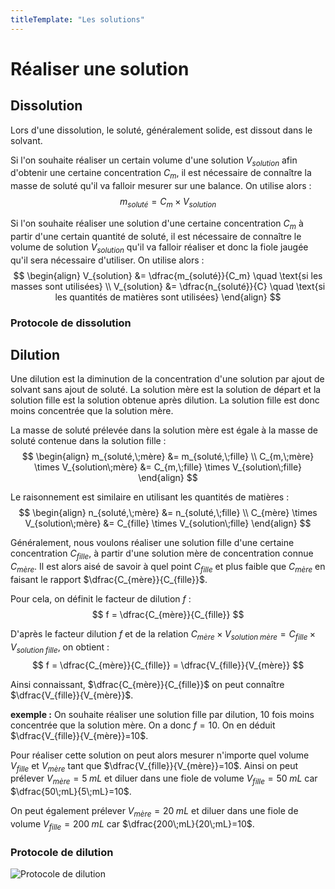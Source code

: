 ```yaml
---
titleTemplate: "Les solutions"
---
```


# Réaliser une solution

## Dissolution

Lors d'une dissolution, le soluté, généralement solide, est dissout dans le solvant.

Si l'on souhaite réaliser un certain volume d'une solution $V_{solution}$ afin d'obtenir une certaine concentration $C_m$, il est nécessaire de connaître la masse de soluté qu'il va falloir mesurer sur une balance. On utilise alors :
$$
m_{soluté} = C_m \times V_{solution}
$$

Si l'on souhaite réaliser une solution d'une certaine concentration $C_m$ à partir d'une certain quantité de soluté, il est nécessaire de connaître le volume de solution $V_{solution}$ qu'il va falloir réaliser et donc la fiole jaugée qu'il sera nécessaire d'utiliser. On utilise alors :
$$
\begin{align}
V_{solution} &= \dfrac{m_{soluté}}{C_m} \quad \text{si les masses sont utilisées} \\
V_{solution} &= \dfrac{n_{soluté}}{C} \quad \text{si les quantités de matières sont utilisées}
\end{align}
$$

### Protocole de dissolution

## Dilution

Une dilution est la diminution de la concentration d'une solution par ajout de solvant sans ajout de soluté.
La solution mère est la solution de départ et la solution fille est la solution obtenue après dilution. La solution fille est donc moins concentrée que la solution mère.

La masse de soluté prélevée dans la solution mère est égale à la masse de soluté contenue dans la solution fille :
$$
\begin{align}
m_{soluté,\;mère} &= m_{soluté,\;fille} \\
C_{m,\;mère} \times V_{solution\;mère} &= C_{m,\;fille} \times V_{solution\;fille}
\end{align}
$$

Le raisonnement est similaire en utilisant les quantités de matières :
$$
\begin{align}
n_{soluté,\;mère} &= n_{soluté,\;fille} \\
C_{mère} \times V_{solution\;mère} &= C_{fille} \times V_{solution\;fille}
\end{align}
$$

Généralement, nous voulons réaliser une solution fille d'une certaine concentration $C_{fille}$, à partir d'une solution mère de concentration connue $C_{mère}$. Il est alors aisé de savoir à quel point $C_{fille}$ et plus faible que $C_{mère}$ en faisant le rapport $\dfrac{C_{mère}}{C_{fille}}$.

Pour cela, on définit le facteur de dilution $f$ :
$$
f = \dfrac{C_{mère}}{C_{fille}}
$$

D'après le facteur dilution $f$ et de la relation $C_{mère} \times V_{solution\;mère} = C_{fille} \times V_{solution\;fille}$, on obtient :
$$
f = \dfrac{C_{mère}}{C_{fille}} = \dfrac{V_{fille}}{V_{mère}}
$$

Ainsi connaissant, $\dfrac{C_{mère}}{C_{fille}}$ on peut connaître $\dfrac{V_{fille}}{V_{mère}}$.

**exemple :** On souhaite réaliser une solution fille par dilution, 10 fois moins concentrée que la solution mère. On a donc $f=10$. On en déduit $\dfrac{V_{fille}}{V_{mère}}=10$.

Pour réaliser cette solution on peut alors mesurer n'importe quel volume $V_{fille}$ et $V_{mère}$ tant que $\dfrac{V_{fille}}{V_{mère}}=10$. Ainsi on peut prélever $V_{mère}=5\;mL$ et diluer dans une fiole de volume $V_{fille}=50\;mL$ car $\dfrac{50\;mL}{5\;mL}=10$.

On peut également prélever $V_{mère}=20\;mL$ et diluer dans une fiole de volume $V_{fille}=200\;mL$ car $\dfrac{200\;mL}{20\;mL}=10$.

### Protocole de dilution

![Protocole de dilution](/images/cours/protocole-dilution.jpg "Protocole de dilution")